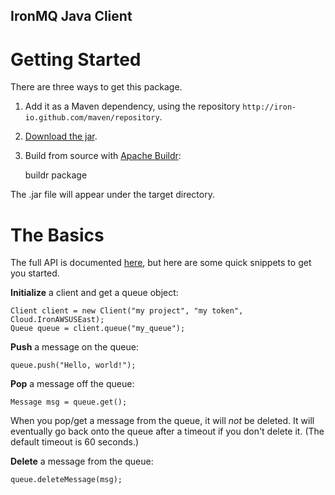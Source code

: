 IronMQ Java Client
----------------

Getting Started
===============
There are three ways to get this package.

1. Add it as a Maven dependency, using the repository
   `http://iron-io.github.com/maven/repository`.

2. [Download the jar](https://github.com/iron-io/iron_mq_java/downloads).

3. Build from source with [Apache Buildr](http://buildr.apache.org):

    buildr package

The .jar file will appear under the target directory.

The Basics
==========
The full API is documented [here](http://iron-io.github.com/iron_mq_java/), but
here are some quick snippets to get you started.

**Initialize** a client and get a queue object:

    Client client = new Client("my project", "my token", Cloud.IronAWSUSEast);
    Queue queue = client.queue("my_queue");

**Push** a message on the queue:

    queue.push("Hello, world!");

**Pop** a message off the queue:

    Message msg = queue.get();

When you pop/get a message from the queue, it will *not* be deleted. It will
eventually go back onto the queue after a timeout if you don't delete it. (The
default timeout is 60 seconds.)

**Delete** a message from the queue:

    queue.deleteMessage(msg);
